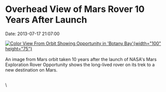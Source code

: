 Overhead View of Mars Rover 10 Years After Launch
=================================================

Date: 2013-07-17 21:07:00

[![Color View From Orbit Showing Opportunity in \'Botany
Bay\'](http://www.jpl.nasa.gov/images/mro/20130717/pia17278-th.jpg){width="100"
height="75"}](http://www.jpl.nasa.gov/news/news.cfm?release=2013-224&rn=news.xml&rst=3853)\
\
An image from Mars orbit taken 10 years after the launch of NASA\'s Mars
Exploration Rover Opportunity shows the long-lived rover on its trek to
a new destination on Mars.

\
\
